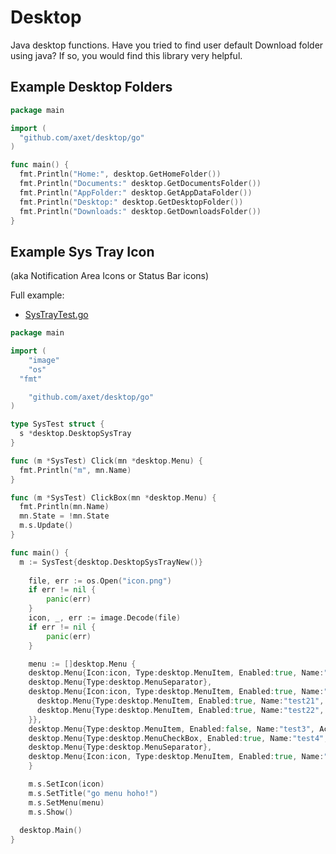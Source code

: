 # Desktop

Java desktop functions. Have you tried to find user default Download folder using java? If so, you would find this
library very helpful.

## Example Desktop Folders
    
```go
package main

import (
  "github.com/axet/desktop/go"
)

func main() {
  fmt.Println("Home:", desktop.GetHomeFolder())
  fmt.Println("Documents:" desktop.GetDocumentsFolder())
  fmt.Println("AppFolder:" desktop.GetAppDataFolder())
  fmt.Println("Desktop:" desktop.GetDesktopFolder())
  fmt.Println("Downloads:" desktop.GetDownloadsFolder())
}
```

## Example Sys Tray Icon
(aka Notification Area Icons or Status Bar icons)

Full example:

  * [SysTrayTest.go](test/systraytest.go)

```go
package main

import (
	"image"
	"os"
  "fmt"

	"github.com/axet/desktop/go"
)

type SysTest struct {
  s *desktop.DesktopSysTray
}

func (m *SysTest) Click(mn *desktop.Menu) {
  fmt.Println("m", mn.Name)
}

func (m *SysTest) ClickBox(mn *desktop.Menu) {
  fmt.Println(mn.Name)
  mn.State = !mn.State
  m.s.Update()
}

func main() {
  m := SysTest{desktop.DesktopSysTrayNew()}
  
	file, err := os.Open("icon.png")
	if err != nil {
		panic(err)
	}
	icon, _, err := image.Decode(file)
	if err != nil {
		panic(err)
	}

	menu := []desktop.Menu {
    desktop.Menu{Icon:icon, Type:desktop.MenuItem, Enabled:true, Name:"test1", Action:m.Click},
    desktop.Menu{Type:desktop.MenuSeparator},
    desktop.Menu{Icon:icon, Type:desktop.MenuItem, Enabled:true, Name:"test2", Menu: []desktop.Menu {
      desktop.Menu{Type:desktop.MenuItem, Enabled:true, Name:"test21", Action:m.Click},
      desktop.Menu{Type:desktop.MenuItem, Enabled:true, Name:"test22", Action:m.Click},
    }},
    desktop.Menu{Type:desktop.MenuItem, Enabled:false, Name:"test3", Action:m.Click},
    desktop.Menu{Type:desktop.MenuCheckBox, Enabled:true, Name:"test4", State:true, Action:m.ClickBox},
    desktop.Menu{Type:desktop.MenuSeparator},
    desktop.Menu{Icon:icon, Type:desktop.MenuItem, Enabled:true, Name:"test5", Action:m.Click},
	}

	m.s.SetIcon(icon)
	m.s.SetTitle("go menu hoho!")
	m.s.SetMenu(menu)
	m.s.Show()
  
  desktop.Main()
}
```